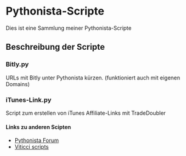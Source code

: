 Pythonista-Scripte
==================

Dies ist eine Sammlung meiner Pythonista-Scripte


## Beschreibung der Scripte

### Bitly.py
URLs mit Bitly unter Pythonista kürzen. (funktioniert auch mit eigenen Domains)

### iTunes-Link.py
Script zum erstellen von iTunes Affiliate-Links mit TradeDoubler

#### Links zu anderen Scipten
- [Pythonista Forum](http://omz-software.com/pythonista/forums/)
- [Viticci scripts](https://github.com/viticci/pythonista-scripts)
